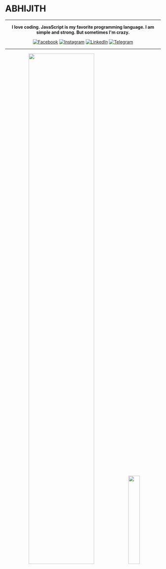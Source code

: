 # ABHIJITH

---

<p align="center">
 <b>
I love coding. JavaScript is my favorite programming language. I am simple and strong. But sometimes I'm crazy.
  </b>
</p>
<p align="center">
<a href="https://www.facebook.com/abhijithnt4u/" target="_blank"><img src="https://img.shields.io/badge/Facebook-%231877F2.svg?&style=flat-square&logo=facebook&logoColor=white" alt="Facebook"></a>
<a href="instagram.com/abhijith_n_t/" target="_blank"><img src="https://img.shields.io/badge/Instagram-%23E4405F.svg?&style=flat-square&logo=instagram&logoColor=white" alt="Instagram"></a>
 <a href="https://www.linkedin.com/in/abhijithnt/" target="_blank"><img src="https://img.shields.io/badge/LinkedIn-%230077B5.svg?&style=flat-square&logo=linkedin&logoColor=white" alt="LinkedIn"></a>
  <a href="https://t.me/thankappan369/" target="_blank"><img src="https://img.shields.io/badge/Telegram-%231877F2.svg?&style=flat-square&logo=telegram&logoColor=white" alt="Telegram"></a>
 </p>
 
---

<p align="center">
 <img width="65%" src="https://github-readme-stats.vercel.app/api?username=AbhijithCloud&show_icons=true&theme=tokyonight" />
 <img width="27%"  src="https://github-readme-stats.vercel.app/api/top-langs/?username=AbhijithCloud&theme=tokyonight" />
</p>
